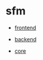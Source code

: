 # sfm

- [frontend](https://react.dev/learn/creating-a-react-app) 

- [backend](https://expressjs.com/)
- [core](https://nodejs.org/en)
